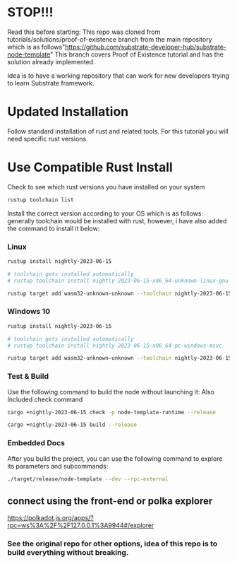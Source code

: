 # STOP!!!
Read this before starting: This repo was cloned from tutorials/solutions/proof-of-existence branch from the main repository which is as follows"https://github.com/substrate-developer-hub/substrate-node-template"
This branch covers Proof of Existence tutorial and has the solution already implemented. 

Idea is to have a working repository that can work for new developers trying to learn Substrate framework.
# Updated Installation
Follow standard installation of rust and related tools. For this tutorial you will need specific rust versions.
# Use Compatible Rust Install
Check to see which rust versions you have installed on your system
```sh
rustup toolchain list
```
Install the correct version according to your OS which is as follows:
generally toolchain would be installed with rust, however, i have also added the command to install it below:
### Linux
```sh
rustup install nightly-2023-06-15
```
```sh
# toolchain gets installed automatically
# rustup toolchain install nightly-2023-06-15-x86_64-unknown-linux-gnu
```
```sh
rustup target add wasm32-unknown-unknown --toolchain nightly-2023-06-15-x86_64-unknown-linux-gnu
```
### Windows 10
```sh
rustup install nightly-2023-06-15
```
```sh
# toolchain gets installed automatically
# rustup toolchain install nightly-2023-06-15-x86_64-pc-windows-msvc
```
```sh
rustup target add wasm32-unknown-unknown --toolchain nightly-2023-06-15-x86_64-pc-windows-msvc
```

### Test & Build

Use the following command to build the node without launching it:
Also Included check command
```sh
cargo +nightly-2023-06-15 check -p node-template-runtime --release
```
```sh
cargo +nightly-2023-06-15 build --release
```

### Embedded Docs

After you build the project, you can use the following command to explore its parameters and subcommands:

```sh
./target/release/node-template --dev --rpc-external
```
## connect using the front-end or polka explorer
https://polkadot.js.org/apps/?rpc=ws%3A%2F%2F127.0.0.1%3A9944#/explorer

### See the original repo for other options, idea of this repo is to build everything without breaking.
